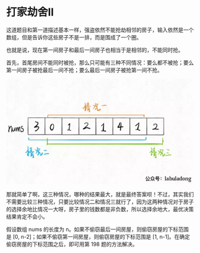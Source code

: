 # 打家劫舍II

这道题目和第一道描述基本一样，强盗依然不能抢劫相邻的房子，输入依然是一个数组，但是告诉你这些房子不是一排，而是围成了一个圈。

也就是说，现在第一间房子和最后一间房子也相当于是相邻的，不能同时抢。

首先，首尾房间不能同时被抢，那么只可能有三种不同情况：要么都不被抢；要么第一间房子被抢最后一间不抢；要么最后一间房子被抢第一间不抢。

![](imgs/640.jpg)

那就简单了啊，这三种情况，哪种的结果最大，就是最终答案呗！不过，其实我们不需要比较三种情况，只要比较情况二和情况三就行了，因为这两种情况对于房子的选择余地比情况一大呀，房子里的钱数都是非负数，所以选择余地大，最优决策结果肯定不会小。

假设数组 nums 的长度为 n。如果不偷窃最后一间房屋，则偷窃房屋的下标范围是 [0, n-2]；如果不偷窃第一间房屋，则偷窃房屋的下标范围是 [1, n-1]。在确定偷窃房屋的下标范围之后，即可用第 198 题的方法解决。

